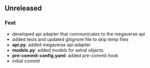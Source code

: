 ## Unreleased

### Feat

- developed api adapter that communicates to the megaverse api
- added tests and updated gitignore file to skip temp files
- **api.py**: added megaverse api adapter
- **models.py**: added models for astral objects
- **pre-commit-config.yaml**: added pre-commit hook
- initial commit

